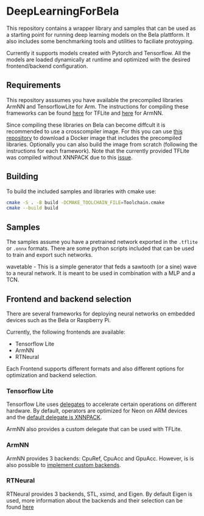 # DeepLearningForBela

This repository contains a wrapper library and samples that can be used as a starting point for running deep learning models on the Bela plattform. It also includes some benchmarking tools and utilities to faciliate protoyping.

Currently it supports models created with Pytorch and Tensorflow. All the models are loaded dynamically at runtime and optimized with the desired frontend/backend configuration.

## Requirements

This repository asssumes you have available the precompiled libraries ArmNN and TensorflowLite for Arm. The instructions for compiling these frameworks can be found [here](https://www.tensorflow.org/lite/guide/build_arm) for TFLite and [here](https://developer.arm.com/documentation/102649/2202/Overview) for ArmNN.

Since compiling these libraries on Bela can become diffcult it is recommended to use a crosscompiler image. For this you can use [this repository](https://github.com/rodrigodzf/xc-bela-container) to download a Docker image that includes the precompiled libraries. Optionally you can also build the image from scratch (following the instructions for each framework). Note that the currently provided TFLite was compiled without XNNPACK due to this [issue](https://github.com/abhiTronix/raspberry-pi-cross-compilers/issues/90).

## Building

To build the included samples and libraries with cmake use:

```bash
cmake -S . -B build -DCMAKE_TOOLCHAIN_FILE=Toolchain.cmake
cmake --build build
```

## Samples

The samples assume you have a pretrained network exported in the `.tflite` or `.onnx` formats. There are some python scripts included that can be used to train and export such networks.

wavetable - This is a simple generator that feds a sawtooth (or a sine) wave to a neural network. It is meant to be used in combination with a MLP and a TCN.
<!-- threaded - A threaded sample that shows how to run inference neural network on a separate thread  -->

## Frontend and backend selection

There are several frameworks for deploying neural networks on embedded devices such as the Bela or Raspberry Pi.

Currently, the following frontends are available:

- Tensorflow Lite
- ArmNN
- RTNeural

Each Frontend supports different formats and also different options for optimization and backend selection. 

### Tensorflow Lite

Tensorflow Lite uses [delegates](https://www.tensorflow.org/lite/performance/delegates) to accelerate certain operations on different hardware. By default, operators are optimized for Neon on ARM devices and the [default delegate is XNNPACK](https://blog.tensorflow.org/2020/07/accelerating-tensorflow-lite-xnnpack-integration.html).

ArmNN also provides a custom delegate that can be used with TFLite.

### ArmNN

ArmNN provides 3 backends: CpuRef, CpuAcc and GpuAcc. However, is is also possible to [implement custom backends](https://arm-software.github.io/armnn/20.02/backends.xhtml). 

### RTNeural

RTNeural provides 3 backends, STL, xsimd, and Eigen. By default Eigen is used, more information about the backends and their selection can be found [here](https://github.com/jatinchowdhury18/RTNeural#choosing-a-backend)
